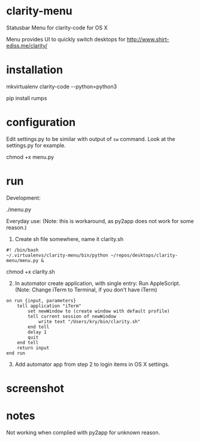 # clarity-menu
Statusbar Menu for clarity-code for OS X

Menu provides UI to quickly switch desktops for http://www.shirt-ediss.me/clarity/

# installation

mkvirtualenv clarity-code --python=python3

pip install rumps

# configuration

Edit settings.py to be similar with output of `sw` command. Look at the settings.py for example.

chmod +x menu.py

# run

Development:

./menu.py

Everyday use: 
(Note: this is workaround, as py2app does not work for some reason.)

1) Create sh file somewhere, name it clarity.sh
```
#! /bin/bash
~/.virtualenvs/clarity-menu/bin/python ~/repos/desktops/clarity-menu/menu.py &
```
chmod +x clarity.sh

2) In automator create application, with single entry: Run AppleScript. 
(Note: Change iTerm to Terminal, if you don't have iTerm)
```
on run {input, parameters}
	tell application "iTerm"
		set newWindow to (create window with default profile)
		tell current session of newWindow
			write text "/Users/kry/bin/clarity.sh"
		end tell
		delay 1
		quit
	end tell
	return input
end run
```
3) Add automator app from step 2 to login items in OS X settings.


# screenshot



# notes

Not working when complied with py2app for unknown reason.
